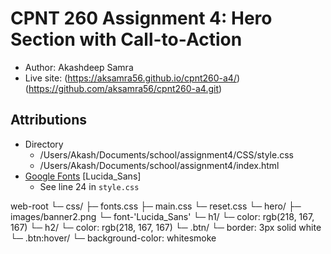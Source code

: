 # CPNT 260 Assignment 4: Hero Section with Call-to-Action
- Author: Akashdeep Samra
- Live site: (https://aksamra56.github.io/cpnt260-a4/) (https://github.com/aksamra56/cpnt260-a4.git)


## Attributions
- Directory
    - /Users/Akash/Documents/school/assignment4/CSS/style.css
    - /Users/Akash/Documents/school/assignment4/index.html
- [Google Fonts](https://fonts.google.com/) [Lucida_Sans] 
    - See line 24 in `style.css`
    
    
web-root
  └─ css/
    ├─ fonts.css
    ├─ main.css
    └─ reset.css
  └─ hero/
    ├─ images/banner2.png
    └─ font-'Lucida_Sans'
  └─ h1/
    └─ color: rgb(218, 167, 167)
  └─ h2/
    └─ color: rgb(218, 167, 167)
  └─ .btn/
    └─ border: 3px solid white  
  └─ .btn:hover/
   └─ background-color: whitesmoke 
